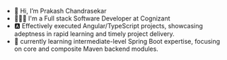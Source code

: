 - 👋 Hi, I’m Prakash Chandrasekar
- 👨🏽‍💻 I'm a Full stack Software Developer at Cognizant
- 🅰️ Effectively executed Angular/TypeScript projects, showcasing adeptness in rapid learning and timely project delivery.
- 🌱 currently learning intermediate-level Spring Boot expertise, focusing on core and composite Maven backend modules.

            

